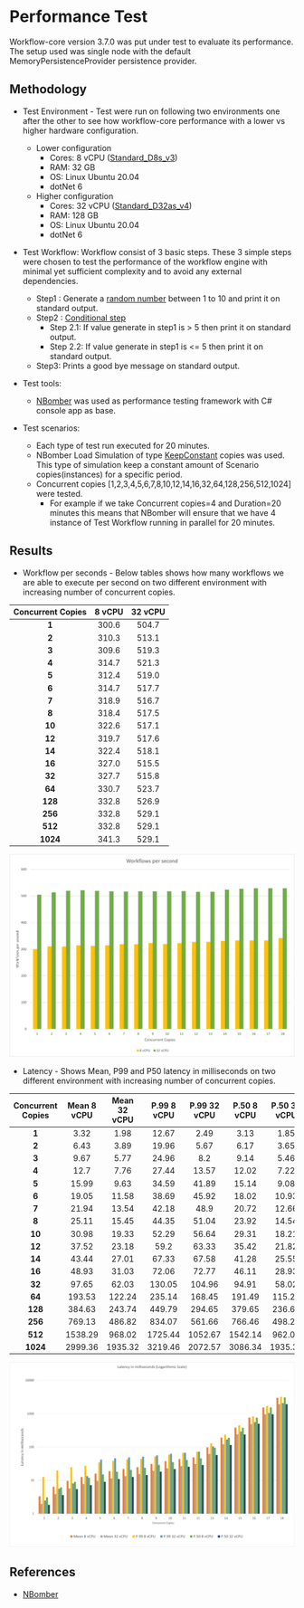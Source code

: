 # Performance Test

Workflow-core version 3.7.0 was put under test to evaluate its performance. The setup used was single node with the default MemoryPersistenceProvider persistence provider.

## Methodology

- Test Environment - Test were run on following two environments one after the other to see how workflow-core performance with a lower vs higher hardware configuration.
  - Lower configuration
    - Cores: 8 vCPU ([Standard_D8s_v3](https://learn.microsoft.com/azure/virtual-machines/dv3-dsv3-series))
    - RAM: 32 GB
    - OS: Linux Ubuntu 20.04
    - dotNet 6
  - Higher configuration
    - Cores: 32 vCPU ([Standard_D32as_v4](https://learn.microsoft.com/azure/virtual-machines/dav4-dasv4-series))
    - RAM: 128 GB
    - OS: Linux Ubuntu 20.04
    - dotNet 6
- Test Workflow: Workflow consist of 3 basic steps. These 3 simple steps were chosen to test the performance of the workflow engine with minimal yet sufficient complexity and to avoid any external dependencies.
  - Step1 : Generate a [random number](https://learn.microsoft.com/dotnet/api/system.random?view=net-6.0) between 1 to 10 and print it on standard output.
  - Step2 :  [Conditional step](https://github.com/danielgerlag/workflow-core/blob/master/docs/control-structures.md)
    - Step 2.1: If value generate in step1 is > 5 then print it on standard output.
    - Step 2.2: If value generate in step1 is <= 5 then print it on standard output.
  - Step3: Prints a good bye message on standard output.
- Test tools:
  - [NBomber](https://nbomber.com/docs/getting-started/overview/) was used as performance testing framework with C# console app as base.

- Test scenarios:
  - Each type of test run executed for 20 minutes.
  - NBomber Load Simulation of type [KeepConstant](https://nbomber.com/docs/using-nbomber/basic-api/load-simulation#keep-constant) copies was used. This type of simulation keep a constant amount of Scenario copies(instances) for a specific period.
  - Concurrent copies [1,2,3,4,5,6,7,8,10,12,14,16,32,64,128,256,512,1024] were tested.
    - For example if we take Concurrent copies=4 and Duration=20 minutes this means that NBomber will ensure that we have 4 instance of Test Workflow running in parallel for 20 minutes.

## Results

- Workflow per seconds - Below tables shows how many workflows we are able to execute per second on two different environment with increasing number of concurrent copies.

| **Concurrent Copies** | **8 vCPU** | **32 vCPU** |
| :-------------------: | :--------: | :---------: |
|         **1**         |   300.6    |    504.7    |
|         **2**         |   310.3    |    513.1    |
|         **3**         |   309.6    |    519.3    |
|         **4**         |   314.7    |    521.3    |
|         **5**         |   312.4    |    519.0    |
|         **6**         |   314.7    |    517.7    |
|         **7**         |   318.9    |    516.7    |
|         **8**         |   318.4    |    517.5    |
|        **10**         |   322.6    |    517.1    |
|        **12**         |   319.7    |    517.6    |
|        **14**         |   322.4    |    518.1    |
|        **16**         |   327.0    |    515.5    |
|        **32**         |   327.7    |    515.8    |
|        **64**         |   330.7    |    523.7    |
|        **128**        |   332.8    |    526.9    |
|        **256**        |   332.8    |    529.1    |
|        **512**        |   332.8    |    529.1    |
|       **1024**        |   341.3    |    529.1    |

![Workflows Per Second](./images/performance-test-workflows-per-second.png)

- Latency - Shows Mean, P99 and P50 latency in milliseconds on two different environment with increasing number of concurrent copies.

| **Concurrent Copies** | **Mean 8 vCPU** | **Mean 32 vCPU** | **P.99 8 vCPU** | **P.99 32 vCPU** | **P.50 8 vCPU** | **P.50 32 vCPU** |
| :-------------------: | :-------------: | :--------------: | :-------------: | :--------------: | :-------------: | :--------------: |
|         **1**         |      3.32       |       1.98       |      12.67      |       2.49       |      3.13       |       1.85       |
|         **2**         |      6.43       |       3.89       |      19.96      |       5.67       |      6.17       |       3.65       |
|         **3**         |      9.67       |       5.77       |      24.96      |       8.2        |      9.14       |       5.46       |
|         **4**         |      12.7       |       7.76       |      27.44      |      13.57       |      12.02      |       7.22       |
|         **5**         |      15.99      |       9.63       |      34.59      |      41.89       |      15.14      |       9.08       |
|         **6**         |      19.05      |      11.58       |      38.69      |      45.92       |      18.02      |      10.93       |
|         **7**         |      21.94      |      13.54       |      42.18      |       48.9       |      20.72      |      12.66       |
|         **8**         |      25.11      |      15.45       |      44.35      |      51.04       |      23.92      |      14.54       |
|        **10**         |      30.98      |      19.33       |      52.29      |      56.64       |      29.31      |      18.21       |
|        **12**         |      37.52      |      23.18       |      59.2       |      63.33       |      35.42      |      21.82       |
|        **14**         |      43.44      |      27.01       |      67.33      |      67.58       |      41.28      |      25.55       |
|        **16**         |      48.93      |      31.03       |      72.06      |      72.77       |      46.11      |      28.93       |
|        **32**         |      97.65      |      62.03       |     130.05      |      104.96      |      94.91      |      58.02       |
|        **64**         |     193.53      |      122.24      |     235.14      |      168.45      |     191.49      |      115.26      |
|        **128**        |     384.63      |      243.74      |     449.79      |      294.65      |     379.65      |      236.67      |
|        **256**        |     769.13      |      486.82      |     834.07      |      561.66      |     766.46      |      498.22      |
|        **512**        |     1538.29     |      968.02      |     1725.44     |     1052.67      |     1542.14     |      962.05      |
|       **1024**        |     2999.36     |     1935.32      |     3219.46     |     2072.57      |     3086.34     |     1935.36      |

![Latency](./images/performance-test-workflows-latency.png)

## References

- [NBomber](https://nbomber.com/docs/getting-started/overview/)
